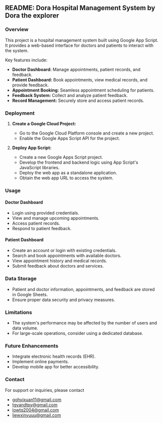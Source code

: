 ## README: Dora Hospital Management System by Dora the explorer 

### Overview
This project is a hospital management system built using Google App Script. It provides a web-based interface for doctors and patients to interact with the system. 

Key features include:

* **Doctor Dashboard:** Manage appointments, patient records, and feedback.
* **Patient Dashboard:** Book appointments, view medical records, and provide feedback.
* **Appointment Booking:** Seamless appointment scheduling for patients.
* **Feedback System:** Collect and analyze patient feedback.
* **Record Management:** Securely store and access patient records.

### Deployment
1. **Create a Google Cloud Project:**
   * Go to the Google Cloud Platform console and create a new project.
   * Enable the Google Apps Script API for the project.
     
2. **Deploy App Script:**
   * Create a new Google Apps Script project.
   * Develop the frontend and backend logic using App Script's JavaScript libraries.
   * Deploy the web app as a standalone application.
   * Obtain the web app URL to access the system.

### Usage
#### Doctor Dashboard
* Login using provided credentials.
* View and manage upcoming appointments.
* Access patient records.
* Respond to patient feedback.

#### Patient Dashboard
* Create an account or login with existing credentials.
* Search and book appointments with available doctors.
* View appointment history and medical records.
* Submit feedback about doctors and services.

### Data Storage
* Patient and doctor information, appointments, and feedback are stored in Google Sheets.
* Ensure proper data security and privacy measures.

### Limitations
* The system's performance may be affected by the number of users and data volume.
* For large-scale operations, consider using a dedicated database.

### Future Enhancements
* Integrate electronic health records (EHR).
* Implement online payments.
* Develop mobile app for better accessibility.

### Contact
For support or inquiries, please contact
- gohyixuan11@gmail.com
- tgyandtpy@gmail.com
- lowtq2004@gmail.com 
- liewxinyuuu@gmail.com


